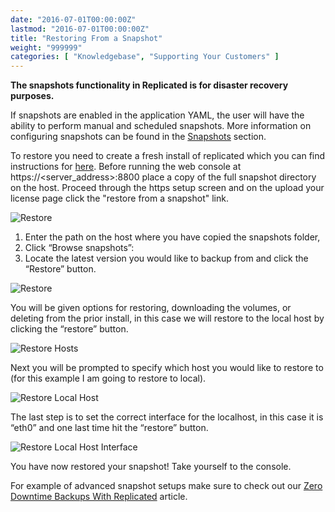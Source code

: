 ```yaml
---
date: "2016-07-01T00:00:00Z"
lastmod: "2016-07-01T00:00:00Z"
title: "Restoring From a Snapshot"
weight: "999999"
categories: [ "Knowledgebase", "Supporting Your Customers" ]
---
```


**The snapshots functionality in Replicated is for disaster recovery purposes.**

If snapshots are enabled in the application YAML, the user will have the ability
to perform manual and scheduled snapshots.  More information on configuring snapshots can be
found in the [Snapshots](/packaging-an-application/snapshots/) section.

To restore you need to create a fresh install of replicated which you can find instructions
for [here](/distributing-an-application/installing-via-script/). Before
running the web console at https://<server_address>:8800 place a copy of the full snapshot directory
on the host. Proceed through the https setup screen and on the upload your license page click the
"restore from a snapshot" link.

![Restore](/static/restore-start.png)

1. Enter the path on the host where you have copied the snapshots folder,
1. Click “Browse snapshots”:
1. Locate the latest version you would like to backup from and click the “Restore” button.

![Restore](/static/restore-location.png)

You will be given options for restoring, downloading the volumes, or deleting from the prior
install, in this case we will restore to the local host by clicking the “restore” button.

![Restore Hosts](/static/restore-hosts.png)

Next you will be prompted to specify which host you would like to restore to (for this example
I am going to restore to local).

![Restore Local Host](/static/restore-local-host.png)

The last step is to set the correct interface for the localhost, in this case it is “eth0” and one last time hit the “restore” button.

![Restore Local Host Interface](/static/restore-local-host-interface.png)

You have now restored your snapshot! Take yourself to the console.

For example of advanced snapshot setups make sure to check out our
[Zero Downtime Backups With Replicated](https://support.replicated.com/hc/en-us/articles/216706397-Zero-Downtime-Backups-with-Replicated-Redis-) article.
